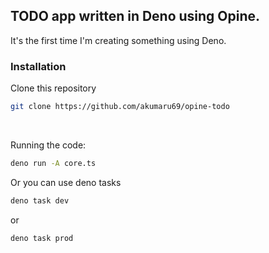 ## TODO app written in Deno using Opine. 
It's the first time I'm creating something using Deno.
<br>
### Installation
Clone this repository

```bash
git clone https://github.com/akumaru69/opine-todo
```
<br>

Running the code:<br>
```bash
deno run -A core.ts
```

Or you can use deno tasks
```bash
deno task dev
```
or
```bash
deno task prod
```